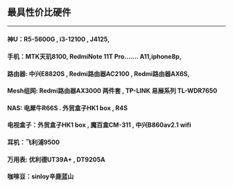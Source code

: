 ## 最具性价比硬件
-------------------------------------

#### 神U：R5-5600G  ,  i3-12100    , J4125,

#### 手机：MTK天玑8100, RedmiNote 11T Pro....... A11,iphone8p, 

#### 路由器: 中兴E8820S  ,  Redmi路由器AC2100  ,  Redmi路由器AX6S, 

#### Mesh组网: Redmi路由器AX3000 两件套 , TP-LINK 易展系列 TL-WDR7650

#### NAS: 电犀牛R66S  .  外贸盒子HK1 box  , R4S

#### 电视盒子：外贸盒子HK1 box ,  魔百盒CM-311 , 中兴B860av2.1 wifi

#### 耳机：飞利浦9500

#### 万用表: 优利德UT39A+  ,  DT9205A

#### 咖啡豆：sinloy辛鹿蓝山



